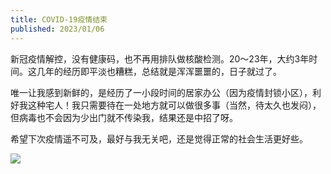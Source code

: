 ```yaml
---
title: COVID-19疫情结束
published: 2023/01/06
---
```


新冠疫情解控，没有健康码，也不再用排队做核酸检测。20～23年，大约3年时间。这几年的经历即平淡也糟糕，总结就是浑浑噩噩的，日子就过了。

唯一让我感到新鲜的，是经历了一小段时间的居家办公（因为疫情封锁小区），利好我这种宅人！我只需要待在一处地方就可以做很多事（当然，待太久也发闷），但病毒也不会因为少出门就不传染我，结果还是中招了呀。

希望下次疫情遥不可及，最好与我无关吧，还是觉得正常的社会生活更好些。

![](/imgs/2023/covid-19-end/1.jpg)